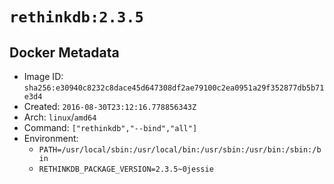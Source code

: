 # `rethinkdb:2.3.5`

## Docker Metadata

- Image ID: `sha256:e30940c8232c8dace45d647308df2ae79100c2ea0951a29f352877db5b71e3d4`
- Created: `2016-08-30T23:12:16.778856343Z`
- Arch: `linux`/`amd64`
- Command: `["rethinkdb","--bind","all"]`
- Environment:
  - `PATH=/usr/local/sbin:/usr/local/bin:/usr/sbin:/usr/bin:/sbin:/bin`
  - `RETHINKDB_PACKAGE_VERSION=2.3.5~0jessie`
